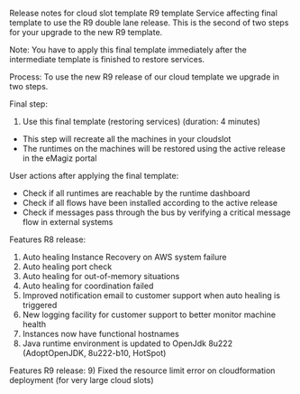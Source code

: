 Release notes for cloud slot template R9 template
Service affecting final template to use the R9 double lane release. This is the second of two steps for your upgrade to the new R9 template.

Note: You have to apply this final template immediately after the intermediate template is finished to restore services.

Process:
To use the new R9 release of our cloud template we upgrade in two steps.

Final step:
1) Use this final template (restoring services) (duration: 4 minutes)
- This step will recreate all the machines in your cloudslot 
- The runtimes on the machines will be restored using the active release in the eMagiz portal
   
User actions after applying the final template:
- Check if all runtimes are reachable by the runtime dashboard
- Check if all flows have been installed according to the active release
- Check if messages pass through the bus by verifying a critical message flow in external systems

Features R8 release:
1) Auto healing Instance Recovery on AWS system failure
2) Auto healing port check
3) Auto healing for out-of-memory situations
4) Auto healing for coordination failed
5) Improved notification email to customer support when auto healing is triggered
6) New logging facility for customer support to better monitor machine health
7) Instances now have functional hostnames
8) Java runtime environment is updated to OpenJdk 8u222 (AdoptOpenJDK, 8u222-b10, HotSpot)

Features R9 release:
9) Fixed the resource limit error on cloudformation deployment (for very large cloud slots)